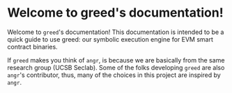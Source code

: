 # Welcome to greed's documentation!

Welcome to `greed`'s documentation! This documentation is intended to be a quick guide to use greed: our symbolic execution engine for EVM smart contract binaries.

If `greed` makes you think of `angr`, is because we are basically from the same research group (UCSB Seclab). 
Some of the folks developing `greed` are also `angr`'s contributor, thus, many of the choices in this project are inspired by `angr`.



